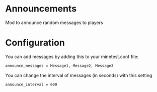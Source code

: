# Announcements
Mod to announce random messages to players

# Configuration

You can add messages by adding this to your minetest.conf file:
```txt
announce_messages = Message1, Message2, Message3
```

You can change the interval of messages (in seconds) with this setting
```txt
announce_interval = 600
```